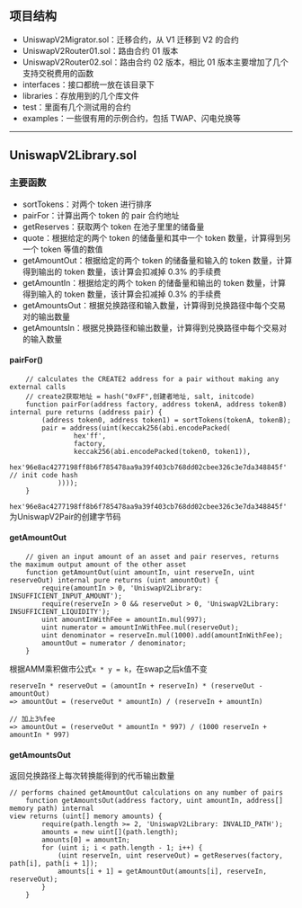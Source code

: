 ## 项目结构
   - UniswapV2Migrator.sol：迁移合约，从 V1 迁移到 V2 的合约
   - UniswapV2Router01.sol：路由合约 01 版本
   - UniswapV2Router02.sol：路由合约 02 版本，相比 01 版本主要增加了几个支持交税费用的函数
   - interfaces：接口都统一放在该目录下
   - libraries：存放用到的几个库文件
   - test：里面有几个测试用的合约
   - examples：一些很有用的示例合约，包括 TWAP、闪电兑换等

---

## UniswapV2Library.sol
### 主要函数
- sortTokens：对两个 token 进行排序
- pairFor：计算出两个 token 的 pair 合约地址
- getReserves：获取两个 token 在池子里里的储备量
- quote：根据给定的两个 token 的储备量和其中一个 token 数量，计算得到另一个 token 等值的数值
- getAmountOut：根据给定的两个 token 的储备量和输入的 token 数量，计算得到输出的 token 数量，该计算会扣减掉 0.3% 的手续费
- getAmountIn：根据给定的两个 token 的储备量和输出的 token 数量，计算得到输入的 token 数量，该计算会扣减掉 0.3% 的手续费
- getAmountsOut：根据兑换路径和输入数量，计算得到兑换路径中每个交易对的输出数量
- getAmountsIn：根据兑换路径和输出数量，计算得到兑换路径中每个交易对的输入数量
#### pairFor()
``` solidity
    // calculates the CREATE2 address for a pair without making any external calls
    // create2获取地址 = hash("0xFF",创建者地址, salt, initcode) 
    function pairFor(address factory, address tokenA, address tokenB) internal pure returns (address pair) {
        (address token0, address token1) = sortTokens(tokenA, tokenB);
        pair = address(uint(keccak256(abi.encodePacked(
                hex'ff',
                factory,
                keccak256(abi.encodePacked(token0, token1)),
                hex'96e8ac4277198ff8b6f785478aa9a39f403cb768dd02cbee326c3e7da348845f' // init code hash
            ))));
    }
```
`hex'96e8ac4277198ff8b6f785478aa9a39f403cb768dd02cbee326c3e7da348845f'`为UniswapV2Pair的创建字节码
#### getAmountOut
``` solidity
    // given an input amount of an asset and pair reserves, returns the maximum output amount of the other asset
    function getAmountOut(uint amountIn, uint reserveIn, uint reserveOut) internal pure returns (uint amountOut) {
        require(amountIn > 0, 'UniswapV2Library: INSUFFICIENT_INPUT_AMOUNT');
        require(reserveIn > 0 && reserveOut > 0, 'UniswapV2Library: INSUFFICIENT_LIQUIDITY');
        uint amountInWithFee = amountIn.mul(997);
        uint numerator = amountInWithFee.mul(reserveOut);
        uint denominator = reserveIn.mul(1000).add(amountInWithFee);
        amountOut = numerator / denominator;
    }
```
根据AMM乘积做市公式`x * y = k`，在swap之后k值不变
``` text
reserveIn * reserveOut = (amountIn + reserveIn) * (reserveOut - amountOut)
=> amountOut = (reserveOut * amountIn) / (reserveIn + amountIn)

// 加上3%fee
=> amountOut = (reserveOut * amountIn * 997) / (1000 reserveIn + amountIn * 997)
```

#### getAmountsOut
返回兑换路径上每次转换能得到的代币输出数量
``` solidity
// performs chained getAmountOut calculations on any number of pairs
    function getAmountsOut(address factory, uint amountIn, address[] memory path) internal
view returns (uint[] memory amounts) {
        require(path.length >= 2, 'UniswapV2Library: INVALID_PATH');
        amounts = new uint[](path.length);
        amounts[0] = amountIn;
        for (uint i; i < path.length - 1; i++) {
            (uint reserveIn, uint reserveOut) = getReserves(factory, path[i], path[i + 1]);
            amounts[i + 1] = getAmountOut(amounts[i], reserveIn, reserveOut);
        }
    }    
```

#### 
